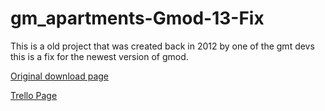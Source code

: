 # gm_apartments-Gmod-13-Fix
This is a old project that was created back in 2012 by one of the gmt devs this is a fix for the newest version of gmod.


[Original download page](http://www.pixeltailgames.com/apartment/)

[Trello Page](https://trello.com/b/6yuwaZtT/gmapartments-gmod13-version)
